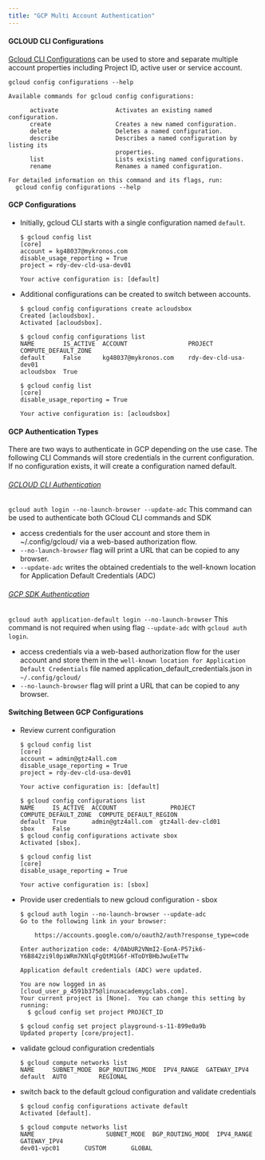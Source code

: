 ```yaml
---
title: "GCP Multi Account Authentication"
---
```


#### GCLOUD CLI Configurations

[Gcloud CLI Configurations](https://cloud.google.com/sdk/docs/configurations) can be used to store and separate multiple account properties including Project ID, active user or service account. 

```
gcloud config configurations --help
```
```
Available commands for gcloud config configurations:

      activate                Activates an existing named configuration.
      create                  Creates a new named configuration.
      delete                  Deletes a named configuration.
      describe                Describes a named configuration by listing its
                              properties.
      list                    Lists existing named configurations.
      rename                  Renames a named configuration.

For detailed information on this command and its flags, run:
  gcloud config configurations --help
```

#### GCP Configurations

- Initially, gcloud CLI starts with a single configuration named `default`. 

    ```
    $ gcloud config list
    [core]
    account = kg48037@mykronos.com
    disable_usage_reporting = True
    project = rdy-dev-cld-usa-dev01

    Your active configuration is: [default]
    ```

- Additional configurations can be created to switch between accounts.

    ```
    $ gcloud config configurations create acloudsbox
    Created [acloudsbox].
    Activated [acloudsbox].
    ```
    ```
    $ gcloud config configurations list
    NAME        IS_ACTIVE  ACCOUNT                 PROJECT                   COMPUTE_DEFAULT_ZONE
    default     False      kg48037@mykronos.com    rdy-dev-cld-usa-dev01
    acloudsbox  True
    ```
    ```
    $ gcloud config list
    [core]
    disable_usage_reporting = True

    Your active configuration is: [acloudsbox]
    ```
#### GCP Authentication Types
There are two ways to authenticate in GCP depending on the use case. The following CLI Commands will store credentials in the current configuration. 
If no configuration exists, it will create a configuration named default.

###### [GCLOUD CLI Authentication](https://cloud.google.com/sdk/gcloud/reference/auth/login)
`gcloud auth login --no-launch-browser --update-adc` This command can be used to authenticate both GCloud CLI commands and SDK 
- access credentials for the user account and store them in ~/.config/gcloud/ via a web-based authorization flow.
- `--no-launch-browser` flag will print a URL that can be copied to any browser.
- `--update-adc` writes the obtained credentials to the well-known location for Application Default Credentials (ADC)

###### [GCP SDK Authentication](https://cloud.google.com/sdk/gcloud/reference/auth/application-default/login)
`gcloud auth application-default login --no-launch-browser` This command is not required when using flag `--update-adc` with `gcloud auth login`.
- access credentials via a web-based authorization flow for the user account and store them in the `well-known location for Application Default Credentials` file named application_default_credentials.json in `~/.config/gcloud/` 
- `--no-launch-browser` flag will print a URL that can be copied to any browser.

#### Switching Between GCP Configurations

- Review current configuration
    ```
    $ gcloud config list
    [core]
    account = admin@gtz4all.com
    disable_usage_reporting = True
    project = rdy-dev-cld-usa-dev01

    Your active configuration is: [default]
    ```
    ```
    $ gcloud config configurations list
    NAME     IS_ACTIVE  ACCOUNT               PROJECT                COMPUTE_DEFAULT_ZONE  COMPUTE_DEFAULT_REGION
    default  True       admin@gtz4all.com  gtz4all-dev-cld01
    sbox     False
    $ gcloud config configurations activate sbox
    Activated [sbox].
    ```
    ```
    $ gcloud config list
    [core]
    disable_usage_reporting = True

    Your active configuration is: [sbox]
    ```

- Provide user credentials to new gcloud configuration - sbox
    ```
    $ gcloud auth login --no-launch-browser --update-adc
    Go to the following link in your browser:

        https://accounts.google.com/o/oauth2/auth?response_type=code

    Enter authorization code: 4/0AbUR2VNmI2-EonA-P57ik6-Y6B842zi9l0piWRm7KNlqFgQtM1G6f-HToDYBHbJwuEeTTw

    Application default credentials (ADC) were updated.

    You are now logged in as [cloud_user_p_4591b375@linuxacademygclabs.com].
    Your current project is [None].  You can change this setting by running:
      $ gcloud config set project PROJECT_ID

    $ gcloud config set project playground-s-11-899e0a9b
    Updated property [core/project].
    ```

- validate gcloud configuration credentials
    ```
    $ gcloud compute networks list
    NAME     SUBNET_MODE  BGP_ROUTING_MODE  IPV4_RANGE  GATEWAY_IPV4
    default  AUTO         REGIONAL
    ```
- switch back to the default gcloud configuration and validate credentials
    ```
    $ gcloud config configurations activate default
    Activated [default].
    ```
    ```
    $ gcloud compute networks list
    NAME                    SUBNET_MODE  BGP_ROUTING_MODE  IPV4_RANGE  GATEWAY_IPV4
    dev01-vpc01       CUSTOM       GLOBAL
    ```
